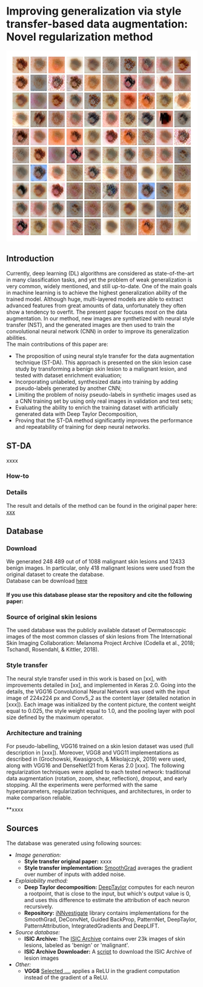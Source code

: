 
# Improving generalization via style transfer-based data augmentation: Novel regularization method

![Generated skin lesions: example.](https://github.com/AgaMiko/ST-DA/blob/master/Skin-lesions-examples.jpg)

## Introduction
Currently, deep learning (DL) algorithms are considered as state-of-the-art in many classification tasks,
and yet the problem of weak generalization is very common, widely mentioned, and still up-to-date.
One of the main goals in machine learning is to achieve the highest generalization ability of the trained model.
Although huge, multi-layered models are able to extract advanced features from great amounts of data,
unfortunately they often show a tendency to overfit.
The present paper focuses most on the data augmentation. In our method, new images are synthetized with neural style transfer (NST),
and the generated images are then used to train the convolutional neural network (CNN) in order to improve
its generalization abilities.  
The main contributions of this paper are:
*	The proposition of using neural style transfer for the data augmentation technique (ST-DA). This approach is presented on the skin lesion case study by transforming a benign skin lesion to a malignant lesion, and tested with dataset enrichment evaluation; 
*	Incorporating unlabeled, synthesized data into training by adding pseudo-labels generated by another CNN; 
*	Limiting the problem of noisy pseudo-labels in synthetic images used as a CNN training set by using only real images in validation and test sets;
*	Evaluating the ability to enrich the training dataset with artificially generated data with Deep Taylor Decomposition, 
* Proving that the ST-DA method significantly improves the performance and repeatability of training for deep neural networks.


## ST-DA
xxxx
### How-to

### Details
The result and details of the method can be found in the original paper here: [xxx](xxx)
## Database 
### Download
We generated 248 489 out of of 1088 malignant skin lesions and 12433 benign images. In particular, only 418 malignant lesions were used from the original dataset to create the database.  
Database can be download [here](xxx)
#### If you use this database please star the repository and cite the following paper:

### Source of original skin lesions
The used database was the publicly available dataset of Dermatoscopic images of the most common classes of skin lesions from The International Skin Imaging Collaboration: Melanoma Project Archive (Codella et al., 2018; Tschandl, Rosendahl, & Kittler, 2018). 

### Style transfer
The neural style transfer used in this work is based on [xx], with improvements detailed in [xx], and implemented in Keras 2.0. Going into the details, the VGG16 Convolutional Neural Network was used with the input image of 224x224 px and Conv5_2 as the content layer (detailed notation in [xxx]). Each image was initialized by the content picture, the content weight equal to 0.025, the style weight equal to 1.0, and the pooling layer with pool size defined by the maximum operator. 

### Architecture and training
For pseudo-labelling, VGG16 trained on a skin lesion dataset was used (full description in [xxx]).
Moreover, VGG8 and VGG11 implementations as described in (Grochowski, Kwasigroch, & Mikolajczyk, 2019) were used, along with VGG16 and DenseNet121 from Keras 2.0 [xxx]. The following regularization techniques were applied to each tested network: traditional data augmentation (rotation, zoom, shear, reflection), dropout, and early stopping. All the experiments were performed with the same hyperparameters, regularization techniques, and architectures, in order to make comparison reliable.


**xxxx

## Sources

The database was generated using following sources:

* *Image generation:*
  * **Style transfer original paper:** xxxx
  * **Style transfer implementation:** [SmoothGrad](https://arxiv.org/abs/1706.03825) averages the gradient over number of inputs with added noise.
* *Explaiability method:*
  * **Deep Taylor decomposition:** [DeepTaylor](https://www.sciencedirect.com/science/article/pii/S0031320316303582?via%3Dihub) computes for each neuron a rootpoint, that is close to the input, but which's output value is 0, and uses this difference to estimate the attribution of each neuron recursively.
   * **Repository:** [iNNvestigate](https://github.com/albermax/innvestigate) library contains implementations for the
   SmoothGrad, DeConvNet, Guided BackProp,  PatternNet, DeepTaylor, PatternAttribution, IntegratedGradients and DeepLIFT.  
* *Source database:*
  * **ISIC Archive:** The [ISIC Archive](https://www.isic-archive.com) contains over 23k images of skin lesions, labeled as 'benign' or 'malignant'.
  * **ISIC Archive Downloader:** A [script](https://github.com/GalAvineri/ISIC-Archive-Downloader) to download the ISIC Archive of lesion images 
* *Other:*
  * **VGG8** [Selected ....](link) applies a ReLU in the gradient computation instead of the gradient of a ReLU.
